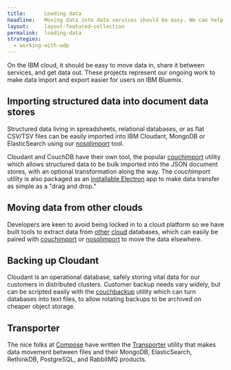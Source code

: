 ```yaml
---
title:      Loading data
headline:   Moving data into data services should be easy. We can help.
layout:     layout-featured-collection
permalink:  loading-data
strategies: 
  - working-with-wdp
---
```


On the IBM cloud, it should be easy to move data in, share it between services, and get data out. These projects represent our ongoing work to make data import and export easier for users on IBM Bluemix.

## Importing structured data into document data stores

Structured data living in spreadsheets, relational databases, or as flat CSV/TSV files can be easily imported into IBM Cloudant, MongoDB or ElasticSearch using our [nosqlimport](https://www.npmjs.com/package/nosqlimport) tool. 

Cloudant and CouchDB have their own tool, the popular [couchimport](https://www.npmjs.com/package/couchimport) utility which allows structured data to be bulk imported into the JSON document stores, with an optional transformation along the way. The *couchimport* utility is also packaged as an [installable Electron](https://github.com/ibm-watson-data-lab/couchdbimporter) app to make data transfer as simple as a "drag and drop."

## Moving data from other clouds

Developers are keen to avoid being locked in to a cloud platform so we have built tools to extract data from [other](https://medium.com/ibm-watson-data-lab/moving-data-from-documentdb-to-cloudant-or-couchdb-6c3d16414fc6) [cloud](https://medium.com/ibm-watson-data-lab/moving-data-from-dynamodb-to-cloudant-or-couchdb-4a4110a4e2d9) databases, which can easily be paired with [couchimport](https://www.npmjs.com/package/couchimport) or [nosqlimport](https://www.npmjs.com/package/nosqlimport) to move the data elsewhere.

## Backing up Cloudant

Cloudant is an operational database, safely storing vital data for our customers in distributed clusters. Customer backup needs vary widely, but can be scripted easily with the [couchbackup](https://www.npmjs.com/package/@cloudant/couchbackup) utility which can turn databases into text files, to allow rotating backups to be archived on cheaper object storage.

## Transporter

The nice folks at [Compose](https://compose.com) have written the [Transporter](https://github.com/compose/transporter) utility that makes data movement between files and their MongoDB, ElasticSearch, RethinkDB, PostgreSQL, and RabbitMQ products.  
